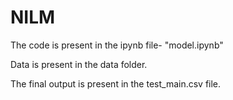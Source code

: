 # NILM

The code is present in the ipynb file- "model.ipynb"

Data is present in the data folder.

The final output is present in the test_main.csv file.


